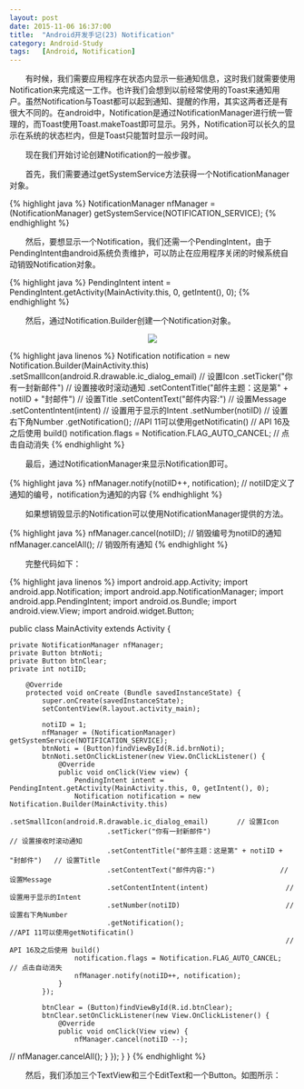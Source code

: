 ```yaml
---
layout: post
date: 2015-11-06 16:37:00
title:  "Android开发手记(23) Notification"
category: Android-Study
tags:   [Android, Notification]
---
```


　　有时候，我们需要应用程序在状态内显示一些通知信息，这时我们就需要使用Notification来完成这一工作。也许我们会想到以前经常使用的Toast来通知用户。虽然Notification与Toast都可以起到通知、提醒的作用，其实这两者还是有很大不同的。在android中，Notification是通过NotificationManager进行统一管理的，而Toast使用Toast.makeToast即可显示。另外，Notification可以长久的显示在系统的状态栏内，但是Toast只能暂时显示一段时间。

　　现在我们开始讨论创建Notification的一般步骤。

　　首先，我们需要通过getSystemService方法获得一个NotificationManager对象。

{% highlight java %}
NotificationManager nfManager = (NotificationManager) getSystemService(NOTIFICATION_SERVICE);
{% endhighlight %}

　　然后，要想显示一个Notification，我们还需一个PendingIntent，由于PendingIntent由android系统负责维护，可以防止在应用程序关闭的时候系统自动销毁Notification对象。

{% highlight java %}
PendingIntent intent = PendingIntent.getActivity(MainActivity.this, 0, getIntent(), 0);
{% endhighlight %}

　　然后，通过Notification.Builder创建一个Notification对象。

<div style="text-align: center">
<img src="{{ site.url }}/images/posts/201511/2015110601.png"/> 
</div>

{% highlight java linenos %}
Notification notification = new Notification.Builder(MainActivity.this)
             .setSmallIcon(android.R.drawable.ic_dialog_email) 		// 设置Icon
             .setTicker("你有一封新邮件")                      		// 设置接收时滚动通知
             .setContentTitle("邮件主题：这是第" + notiID + "封邮件")	// 设置Title
             .setContentText("邮件内容:")				// 设置Message
             .setContentIntent(intent)   				// 设置用于显示的Intent
             .setNumber(notiID)          				// 设置右下角Number
             .getNotification();         				//API 11可以使用getNotificatin()
                                         				// API 16及之后使用 build()
notification.flags = Notification.FLAG_AUTO_CANCEL;      		// 点击自动消失
{% endhighlight %}

　　最后，通过NotificationManager来显示Notification即可。

{% highlight java %}
nfManager.notify(notiID++, notification);  // notiID定义了通知的编号，notification为通知的内容
{% endhighlight %}

　　如果想销毁显示的Notification可以使用NotificationManager提供的方法。

{% highlight java %}
nfManager.cancel(notiID);  // 销毁编号为notiID的通知
nfManager.cancelAll();     // 销毁所有通知
{% endhighlight %}

　　完整代码如下：

{% highlight java linenos %}
import android.app.Activity;
import android.app.Notification;
import android.app.NotificationManager;
import android.app.PendingIntent;
import android.os.Bundle;
import android.view.View;
import android.widget.Button;
 
 
public class MainActivity extends Activity {
 
    private NotificationManager nfManager;
    private Button btnNoti;
    private Button btnClear;
    private int notiID;
 
        @Override
        protected void onCreate (Bundle savedInstanceState) {
            super.onCreate(savedInstanceState);
            setContentView(R.layout.activity_main);
 
            notiID = 1;
            nfManager = (NotificationManager) getSystemService(NOTIFICATION_SERVICE);
            btnNoti = (Button)findViewById(R.id.brnNoti);
            btnNoti.setOnClickListener(new View.OnClickListener() {
                @Override
                public void onClick(View view) {
                    PendingIntent intent = PendingIntent.getActivity(MainActivity.this, 0, getIntent(), 0);
                    Notification notification = new Notification.Builder(MainActivity.this)
                            .setSmallIcon(android.R.drawable.ic_dialog_email) 		// 设置Icon
                            .setTicker("你有一封新邮件")                      		// 设置接收时滚动通知
                            .setContentTitle("邮件主题：这是第" + notiID + "封邮件")	// 设置Title
                            .setContentText("邮件内容:")				// 设置Message
                            .setContentIntent(intent)   				// 设置用于显示的Intent
                            .setNumber(notiID)          				// 设置右下角Number
                            .getNotification();         				//API 11可以使用getNotificatin()
                                                        				// API 16及之后使用 build()
                    notification.flags = Notification.FLAG_AUTO_CANCEL;      		// 点击自动消失
                    nfManager.notify(notiID++, notification);
                }
            });
 
            btnClear = (Button)findViewById(R.id.btnClear);
            btnClear.setOnClickListener(new View.OnClickListener() {
                @Override
                public void onClick(View view) {
                    nfManager.cancel(notiID --);
//                    nfManager.cancelAll();
                }
            });
    }
}
{% endhighlight %}

　　然后，我们添加三个TextView和三个EditText和一个Button。如图所示：


